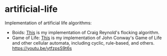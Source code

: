 # artificial-life
Implementation of artificial life algorithms:

* Boids: [This](https://kenchen10.github.io/projects/Boids/index.html) is my implementation of Craig Reynold's flocking algorithm.
* Game of Life: [This](https://kenchen10.github.io/projects/GameOfLife/index.html) is my implementation of John Conway's Game of Life and other cellular automata, including cyclic, rule-based, and others. https://youtu.be/ytfzpsS9t6s

